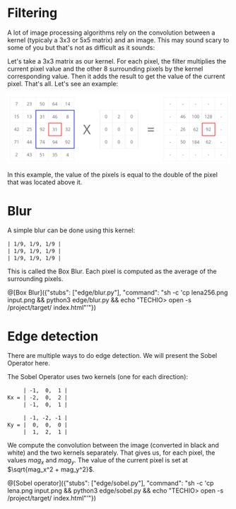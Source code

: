 # Filtering

A lot of image processing algorithms rely on the convolution between a kernel (typicaly a 3x3 or 5x5 matrix) and an image. This may sound scary to some of you but that's not as difficult as it sounds:

Let's take a 3x3 matrix as our kernel. For each pixel, the filter multiplies the current pixel value and the other 8 surrounding pixels by the kernel corresponding value. Then it adds the result to get the value of the current pixel. That's all. Let's see an example:

![Matrix convolution](convolution.png)

In this example, the value of the pixels is equal to the double of the pixel that was located above it.

# Blur

A simple blur can be done using this kernel: 

```
| 1/9, 1/9, 1/9 |
| 1/9, 1/9, 1/9 |
| 1/9, 1/9, 1/9 |
```

This is called the Box Blur. Each pixel is computed as the average of the surrounding pixels.

@[Box Blur]({"stubs": ["edge/blur.py"], "command": "sh -c 'cp lena256.png input.png && python3 edge/blur.py && echo \"TECHIO> open -s /project/target/ index.html\"'"})

# Edge detection

There are multiple ways to do edge detection. We will present the Sobel Operator here.

The Sobel Operator uses two kernels (one for each direction):

```
     | -1,  0,  1 |
Kx = | -2,  0,  2 |
     | -1,  0,  1 |
```

```
     | -1, -2, -1 |
Ky = |  0,  0,  0 |
     |  1,  2,  1 |
```

We compute the convolution between the image (converted in black and white) and the two kernels separately. That gives us, for each pixel, the values $`mag_x`$ and $`mag_y`$. The value of the current pixel is set at $`\sqrt{mag_x^2 + mag_y^2}`$.

@[Sobel operator]({"stubs": ["edge/sobel.py"], "command": "sh -c 'cp lena.png input.png && python3 edge/sobel.py && echo \"TECHIO> open -s /project/target/ index.html\"'"})
